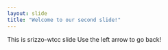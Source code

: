 ```yaml
---
layout: slide
title: "Welcome to our second slide!"
---
```

This is srizzo-wtcc slide
Use the left arrow to go back!
